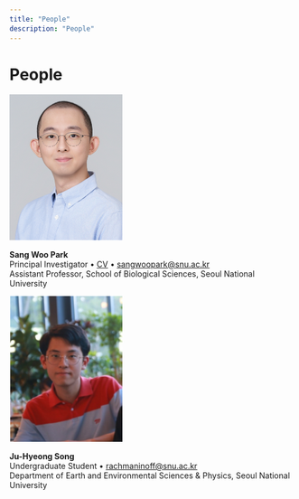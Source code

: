 ```yaml
---
title: "People"
description: "People"
---
```


# People

<img src="swp.jpg" alt="" width="200"/>

**Sang Woo Park**\
Principal Investigator • [CV](cv-swp.pdf) • sangwoopark@snu.ac.kr \
Assistant Professor, School of Biological Sciences, Seoul National University

<img src="jhs.jpg" alt="" width="200"/>

**Ju-Hyeong Song**\
Undergraduate Student • rachmaninoff@snu.ac.kr \
Department of Earth and Environmental Sciences & Physics, Seoul National University